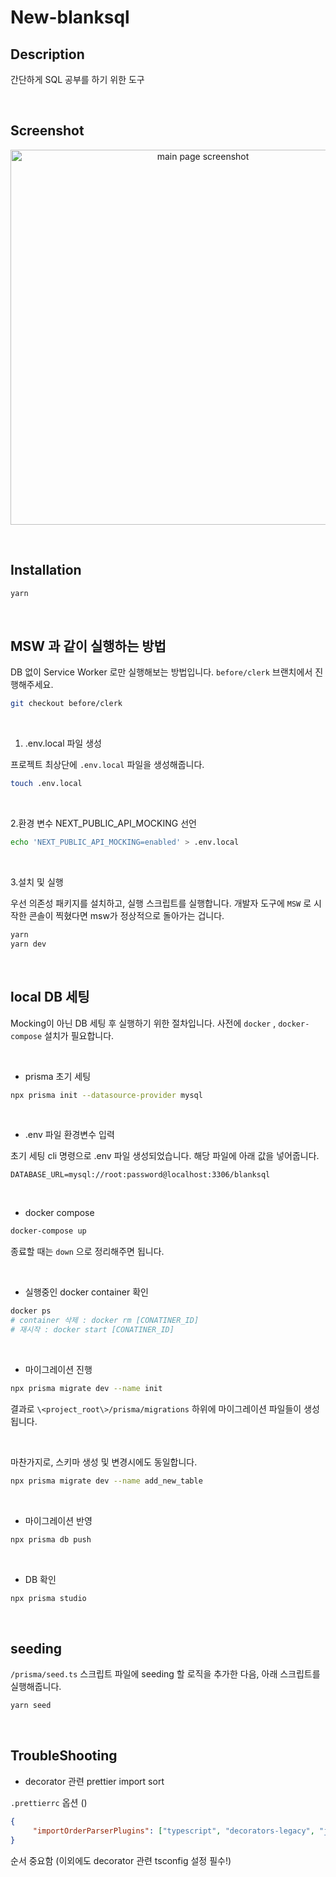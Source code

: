 # New-blanksql

## Description

간단하게 SQL 공부를 하기 위한 도구

&nbsp;&nbsp;

## Screenshot

<p align="center">
  <img src="https://github.com/JibJiby/new-blanksql/assets/24295703/0301547e-9458-4cd0-bff4-9d978411b37e" alt="main page screenshot" width="600px"/>
</p>

&nbsp;&nbsp;

## Installation

```bash
yarn
```

&nbsp;&nbsp;

## MSW 과 같이 실행하는 방법

DB 없이 Service Worker 로만 실행해보는 방법입니다.
`before/clerk`  브랜치에서 진행해주세요.

```bash
git checkout before/clerk
```

&nbsp;

1. .env.local 파일 생성

프로젝트 최상단에 `.env.local` 파일을 생성해줍니다.

```bash
touch .env.local
```

&nbsp;

2.환경 변수 NEXT_PUBLIC_API_MOCKING 선언

```bash
echo 'NEXT_PUBLIC_API_MOCKING=enabled' > .env.local
```

&nbsp;

3.설치 및 실행

우선 의존성 패키지를 설치하고, 실행 스크립트를 실행합니다. 개발자 도구에 `MSW` 로 시작한 콘솔이 찍혔다면 msw가 정상적으로 돌아가는 겁니다.

```bash
yarn
yarn dev
```

&nbsp;

## local DB 세팅

Mocking이 아닌 DB 세팅 후 실행하기 위한 절차입니다.
사전에 `docker` , `docker-compose` 설치가 필요합니다.

&nbsp;

* prisma 초기 세팅

```bash
npx prisma init --datasource-provider mysql
```

&nbsp;

* .env 파일 환경변수 입력

초기 세팅 cli 명령으로 .env 파일 생성되었습니다. 해당 파일에 아래 값을 넣어줍니다.

```dotenv
DATABASE_URL=mysql://root:password@localhost:3306/blanksql
```

&nbsp;

* docker compose

```bash
docker-compose up
```

종료할 때는 `down` 으로 정리해주면 됩니다.

&nbsp;

* 실행중인 docker container 확인

```bash
docker ps
# container 삭제 : docker rm [CONATINER_ID]
# 재시작 : docker start [CONATINER_ID]
```

&nbsp;

* 마이그레이션 진행

```bash
npx prisma migrate dev --name init
```

결과로 `\<project_root\>/prisma/migrations` 하위에 마이그레이션 파일들이 생성됩니다.

&nbsp;

마찬가지로, 스키마 생성 및 변경시에도 동일합니다.

```bash
npx prisma migrate dev --name add_new_table 
```

&nbsp;

* 마이그레이션 반영

```bash
npx prisma db push
```

&nbsp;

* DB 확인

```bash
npx prisma studio
```

&nbsp;&nbsp;

## seeding

`/prisma/seed.ts` 스크립트 파일에 seeding 할 로직을 추가한 다음, 아래 스크립트를 실행해줍니다.

```bash
yarn seed
```

&nbsp;&nbsp;

## TroubleShooting

* decorator 관련 prettier import sort

`.prettierrc` 옵션 ()

```json
{
	 "importOrderParserPlugins": ["typescript", "decorators-legacy", "jsx"],
}
```

순서 중요함 (이외에도 decorator 관련 tsconfig 설정 필수!)



